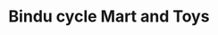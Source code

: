 ---
title: "Bindu cycle Mart and Toys"
url: /thiruvananthapuam/bindu-cycle-mart-and-toys/
shop: bicycle
---